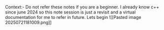 Context:- Do not refer these notes if you are a beginner.  I already know c++ since june 2024 so this note session is just a revisit and a virtual documentation for me to refer in future. 
Lets begin
![[Pasted image 20250721181009.png]]
